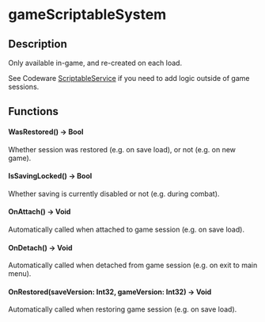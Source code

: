 # gameScriptableSystem

## Description

Only available in-game, and re-created on each load.

See Codeware [ScriptableService](https://github.com/psiberx/cp2077-codeware/wiki#scriptable-services) if you need to add logic outside of game sessions.

## Functions

#### WasRestored() -> Bool

Whether session was restored (e.g. on save load), or not (e.g. on new game).

#### IsSavingLocked() -> Bool

Whether saving is currently disabled or not (e.g. during combat).

#### OnAttach() -> Void

Automatically called when attached to game session (e.g. on save load).

#### OnDetach() -> Void

Automatically called when detached from game session (e.g. on exit to main menu).

#### OnRestored(saveVersion: Int32, gameVersion: Int32) -> Void

Automatically called when restoring game session (e.g. on save load).
